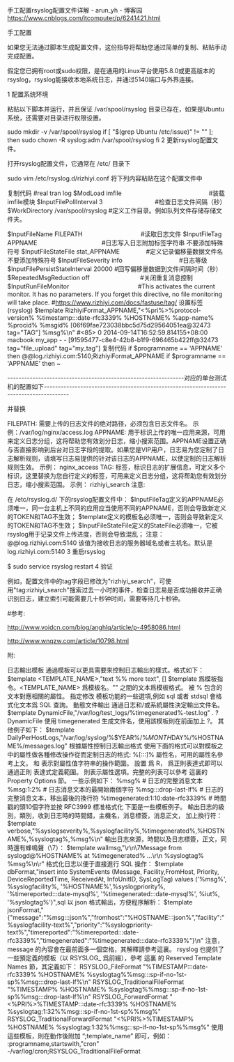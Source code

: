 
手工配置rsyslog配置文件详解 - arun_yh - 博客园 
https://www.cnblogs.com/itcomputer/p/6241421.html


手工配置

如果您无法通过脚本生成配置文件，这份指导将帮助您通过简单的复制、粘贴手动完成配置。

假定您已拥有root或sudo权限，是在通用的Linux平台使用5.8.0或更高版本的rsyslog，rsyslog能接收本地系统日志，并通过5140端口与外界连接。

1 配置系统环境

粘贴以下脚本并运行，并且保证 /var/spool/rsyslog 目录已存在，如果是Ubuntu系统，还需要对目录进行权限设置。

sudo mkdir -v /var/spool/rsyslog 
if [ "$(grep Ubuntu /etc/issue)" != "" ]; then 
sudo chown -R syslog:adm /var/spool/rsyslog 
fi
2 更新rsyslog配置文件。

打开rsyslog配置文件，它通常在 /etc/ 目录下

sudo vim /etc/rsyslog.d/rizhiyi.conf
将下列内容粘贴在这个配置文件中

复制代码
#real tran log
$ModLoad imfile 　　　　　　　　　　　　　　#装载imfile模块
$InputFilePollInterval 3 　　　　　　　　 #检查日志文件间隔（秒）
$WorkDirectory /var/spool/rsyslog       #定义工作目录。例如队列文件存储存储文件夹。

$InputFileName FILEPATH 　　　　　　　　　 #读取日志文件
$InputFileTag APPNAME 　　　　　　　　　　 #日志写入日志附加标签字符串 不要添加特殊符号
$InputFileStateFile stat_APPNAME 　　　　#定义记录偏移量数据文件名 不要添加特殊符号
$InputFileSeverity info 　　　　　　　　　#日志等级
$InputFilePersistStateInterval 20000    #回写偏移量数据到文件间隔时间（秒）
$RepeatedMsgReduction off 　　　　　　　　#关闭重复消息控制
$InputRunFileMonitor 　　　　　　　　　　　#This activates the current monitor. It has no parameters. If you forget this directive, no file monitoring will take place.
#https://www.rizhiyi.com/docs/fastuse/tag/  设置标签(rsyslog)
$template RizhiyiFormat_APPNAME,"<%pri%>%protocol-version% %timestamp:::date-rfc3339% %HOSTNAME% %app-name% %procid% %msgid% [06f69fae723038bbc5d75d29564051ea@32473     tag=\"TAG\"] %msg%\n" 
                                  #<85>          0    2014-09-14T16:52:59.814155+08:00   macbook    my_app       -      -   [91595477-c8e4-42b8-b1f9-696465b422ff@32473 tag="file_upload" tag="my_tag"]
复制代码
if $programname == 'APPNAME' then @@log.rizhiyi.com:5140;RizhiyiFormat_APPNAME 
if $programname == 'APPNAME' then ~

---------------------------------------------------------------对应的单台测试机的配置如下---------------------------------------------------------------------------------------


并替换

FILEPATH: 需要上传的日志文件的绝对路径，必须包含日志文件名。 
示例：/var/log/nginx/access.log
APPNAME: 用于标识上传的唯一应用来源，可用来定义日志分组，这将帮助您有效划分日志，缩小搜索范围。APPNAME设置正确与否直接影响到后台对日志字段的提取。如果您是VIP用户，日志易为您定制了日志解析规则，请填写日志易提供的针对该日志的APPNAME，以使定制的日志解析规则生效。 
示例： nginx_access
TAG: 标签，标识日志的扩展信息，可定义多个标识，这里替换为您自行定义的标签，可用来定义日志分组，这将帮助您有效划分日志，缩小搜索范围。 
示例： rizhiyi_search
注意:

在 /etc/rsyslog.d/ 下的rsyslog配置文件中：
$InputFileTag定义的APPNAME必须唯一，同一台主机上不同的应用应当使用不同的APPNAME，否则会导致新定义的TOKEN和TAG不生效；
$template定义的模板名必须唯一，否则会导致新定义的TOKEN和TAG不生效；
$InputFileStateFile定义的StateFile必须唯一，它被rsyslog用于记录文件上传进度，否则会导致混乱；
注意：@@log.rizhiyi.com:5140 该值为接收日志的服务器域名或者主机名。默认是log.rizhiyi.com:5140
3 重启rsyslog

$ sudo service rsyslog restart
4 验证

例如，配置文件中的tag字段已修改为"rizhiyi_search"，可使用"tag:rizhiyi_search"搜索过去一小时的事件，检查日志易是否成功接收并正确识别日志，建立索引可能需要几十秒钟时间，需要等待几十秒钟。

#参考:

http://www.voidcn.com/blog/anghlq/article/p-4958086.html

http://www.wnqzw.com/article/10798.html

附:

日志輸出模板
通過模板可以更具需要來控制日志輸出的樣式。格式如下：
$template <TEMPLATE_NAME>,"text %<PROPERTY>% more text", [<options>]
$template 爲模板指令。<TEMPLATE_NAME> 爲模板名。"" 之間的文本爲模板格式。 被 % 包含的文本對應相關的屬性。<options> 指定修改 模板功能的一些選項,例如 sql 或者 stdsql 會格式化文本爲 SQL 查詢。
動態文件輸出
通過日志和/或系統屬性決定輸出文件名。
$template DynamicFile,"/var/log/test_logs/%timegenerated%-test.log"
*.* ?DynamicFile
使用 timegenerated 生成文件名，使用該模板則在前面加上 ?。
其他例子如下：
$template DailyPerHostLogs,"/var/log/syslog/%$YEAR%/%$MONTH%/%$DAY%/%HOSTNAME%/messages.log"
根據屬性控制日志輸出格式
使用下面的格式可以對模板之中的屬性做各種修改操作從而定制日志的格式:
%<propname>[:<fromChar>:<toChar>:<options>]%
<propname> 屬性名，可用的屬性名參考上文。
<fromChar> 和 <toChar> 表示對屬性值字符串的操作範圍。 設置 <fromChar> 爲 R，<toChar> 爲正則表達式即可以通過正則 表達式定義範圍。
<options> 則表示屬性選項。完整的列表可以參考 這裏的 Property Options 節。
一些示例如下：
%msg% # 日志的完整消息文本
%msg:1:2% # 日志消息文本的最開始兩個字符
%msg:::drop-last-lf% # 日志的完整消息文本，移出最後的換行符
%timegenerated:1:10:date-rfc3339% # 時間戳的頭10個字符並按 RFC3999 標准格式化
下面是一些模板例子。
輸出日志的級別，類別，收到日志時的時間錯，主機名，消息標簽，消息正文， 加上換行符：
$template verbose,"%syslogseverity%,%syslogfacility%,%timegenerated%,%HOSTNAME%,%syslogtag%,%msg%\n"
輸出日志來源，時間以及日志標簽，正文，同時還有蜂鳴聲（\7）：
$template wallmsg,"\r\n\7Message from syslogd@%HOSTNAME% at %timegenerated% ...\r\n %syslogtag% %msg%\n\r"
格式化日志以便于直接進行 SQL 操作：
$template dbFormat,"insert into SystemEvents (Message, Facility,FromHost, Priority, DeviceReportedTime, ReceivedAt, InfoUnitID, SysLogTag) values ('%msg%', %syslogfacility%, '%HOSTNAME%',%syslogpriority%, '%timereported:::date-mysql%', '%timegenerated:::date-mysql%', %iut%, '%syslogtag%')",sql
以 json 格式輸出，方便程序解析：
$template jsonFormat,"{\"message\":\"%msg:::json%\",\"fromhost\":\"%HOSTNAME:::json%\",\"facility\":\"%syslogfacility-text%\",\"priority\":\"%syslogpriority-text%\",\"timereported\":\"%timereported:::date-rfc3339%\",\"timegenerated\":\"%timegenerated:::date-rfc3339%\"}\n"
注意，message 的內容會在最前面多一個空格，其解釋請參考這裏。
rsyslog 也提供了一些預定義的模板（以 RSYSLOG_ 爲前綴），參考 這裏 的 Reserved Template Names 節，其定義如下：
RSYSLOG_FileFormat
"%TIMESTAMP:::date-rfc3339% %HOSTNAME% %syslogtag%%msg:::sp-if-no-1st-sp%%msg:::drop-last-lf%\n\"
RSYSLOG_TraditionalFileFormat
"%TIMESTAMP% %HOSTNAME% %syslogtag%%msg:::sp-if-no-1st-sp%%msg:::drop-last-lf%\n\"
RSYSLOG_ForwardFormat
"<%PRI%>%TIMESTAMP:::date-rfc3339% %HOSTNAME% %syslogtag:1:32%%msg:::sp-if-no-1st-sp%%msg%\"
RSYSLOG_TraditionalForwardFormat
"<%PRI%>%TIMESTAMP% %HOSTNAME% %syslogtag:1:32%%msg:::sp-if-no-1st-sp%%msg%\"
使用這些模板，則在動作後附加 “;template_name” 即可，例如：
:programname,startswith,"cron" -/var/log/cron;RSYSLOG_TraditionalFileFormat